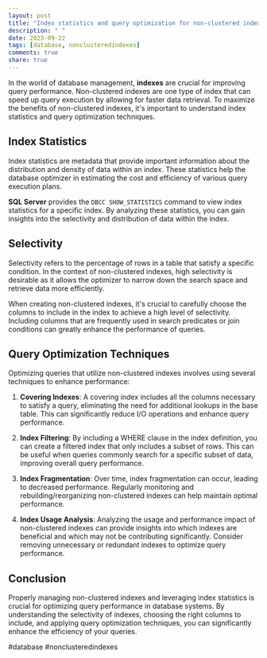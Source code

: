 ```yaml
---
layout: post
title: "Index statistics and query optimization for non-clustered indexes"
description: " "
date: 2023-09-22
tags: [database, nonclusteredindexes]
comments: true
share: true
---
```


In the world of database management, **indexes** are crucial for improving query performance. Non-clustered indexes are one type of index that can speed up query execution by allowing for faster data retrieval. To maximize the benefits of non-clustered indexes, it's important to understand index statistics and query optimization techniques.

## Index Statistics

Index statistics are metadata that provide important information about the distribution and density of data within an index. These statistics help the database optimizer in estimating the cost and efficiency of various query execution plans.

**SQL Server** provides the `DBCC SHOW_STATISTICS` command to view index statistics for a specific index. By analyzing these statistics, you can gain insights into the selectivity and distribution of data within the index.

## Selectivity

Selectivity refers to the percentage of rows in a table that satisfy a specific condition. In the context of non-clustered indexes, high selectivity is desirable as it allows the optimizer to narrow down the search space and retrieve data more efficiently.

When creating non-clustered indexes, it's crucial to carefully choose the columns to include in the index to achieve a high level of selectivity. Including columns that are frequently used in search predicates or join conditions can greatly enhance the performance of queries.

## Query Optimization Techniques

Optimizing queries that utilize non-clustered indexes involves using several techniques to enhance performance:

1. **Covering Indexes**: A covering index includes all the columns necessary to satisfy a query, eliminating the need for additional lookups in the base table. This can significantly reduce I/O operations and enhance query performance.

2. **Index Filtering**: By including a WHERE clause in the index definition, you can create a filtered index that only includes a subset of rows. This can be useful when queries commonly search for a specific subset of data, improving overall query performance.

3. **Index Fragmentation**: Over time, index fragmentation can occur, leading to decreased performance. Regularly monitoring and rebuilding/reorganizing non-clustered indexes can help maintain optimal performance.

4. **Index Usage Analysis**: Analyzing the usage and performance impact of non-clustered indexes can provide insights into which indexes are beneficial and which may not be contributing significantly. Consider removing unnecessary or redundant indexes to optimize query performance.

## Conclusion

Properly managing non-clustered indexes and leveraging index statistics is crucial for optimizing query performance in database systems. By understanding the selectivity of indexes, choosing the right columns to include, and applying query optimization techniques, you can significantly enhance the efficiency of your queries.

#database #nonclusteredindexes